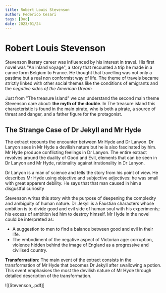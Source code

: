 ```yaml
---
title: Robert Louis Stevenson
author: Federico Cesari 
tags: [Doc]
date: 2023/01/24
---
```

# Robert Louis Stevenson
Stevenson literary career was influenced by his interest in travel. His first novel was "An inland voyage", a story that recounted a trip he made in a canoe form Belgium to France. He thought that travelling was not only a pastime but a real non conformist way of life. The theme of travels became strictly linked with other social themes like the conditions of emigrants and the *negative sides of the American Dream*

Just from "The treasure Island" we can understand the second main theme Stevenson care about: **the myth of the double**. In The treasure island this characteristic is found in the main pirate, who is both a pirate, a source of threat and danger, and a father figure for the protagonist.

## The Strange Case of Dr Jekyll and Mr Hyde
The extract recounts the encounter between Mr Hyde and Dr Lanyon. Dr Lanyon sees in Mr Hyde a devilish nature  but he is also fascinated by him. Mr Hyde produce conflicting feelings in Dr Lanyon. The entire extract revolves around the duality of Good and Evil, elements that can be seen in Dr Lanyon and Mr Hyde, rationality against irrationality in Dr Lanyon.

Dr Lanyon is a man of science and tells the story from his point of view. He describes Mr Hyde using objective and subjective adjectives: he was small with great apparent debility. He says that that man caused in him a disgustful curiosity

Stevenson writes this story with the purpose of deepening the complexity and ambiguity of human nature. Dr Jekyll is a Faustian characters whose ambition is to divide good and evil side of human soul with his experiments; his excess of ambition led him to destroy himself. Mr Hyde in the novel could be interpreted as:
- A suggestion to men to find a balance between good and evil in their life.
- The embodiment of the negative aspect of Victorian age: corruption, violence hidden behind the image of England as a progressive and civilised country. 

**Transformation:** The main event of the extract consists in the transformation of Mr Hyde that becomes Dr Jekyll after swallowing a potion. This event emphasises the most the devilish nature of Mr Hyde through detailed description of the transformation.

![[Stevenson_.pdf]]